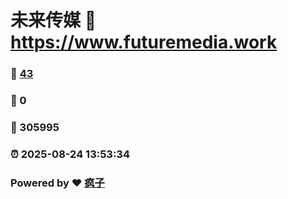 # 未来传媒 :link: https://www.futuremedia.work 
### :page_facing_up: [43](https://www.futuremedia.work/tag.html) 
### :speech_balloon: 0 
### :hibiscus: 305995 
### :alarm_clock: 2025-08-24 13:53:34 
### Powered by :heart: [疯子](https://github.com/granthuang999/Gmeek)
